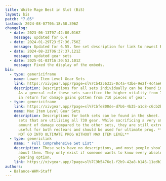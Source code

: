 ```yaml
---
title: White Mage Best in Slot (BiS)
layout: bis
patch: "7.05"
lastmod: 2024-08-07T06:18:50.396Z
changelog:
  - date: 2023-06-13T07:42:00.016Z
    message: updated for 6.4
  - date: 2024-01-29T23:57:36.750Z
    message: Updated for 6.55. See set description for link to newest BiS.
  - date: 2024-08-22T06:37:37.121Z
    message: updated gear sets
  - date: 2025-01-03T16:30:53.101Z
    message: Fixed the display of the embeds.
bis:
  - type: genericiframe
    name: Lower Item Level Gear Sets
    link: https://xivgear.app/?page=sl%7Cb4256335-0c4a-43be-9e2f-4c4ae6a65f35&onlySetIndex=0
    description: Descriptions for all sets individually can be found in the sheet.
      As a general rule these sets sacrifice the higher vitality from 730 gear
      in return for damage gains gotten from 710 pieces of gear.
  - type: genericiframe
    link: https://xivgear.app/?page=sl%7Cbfe800de-d7b6-4b35-a1c8-c6cb2bda2bfa&onlySetIndex=0
    name: Max Item Level Gear Sets
    description: Descriptions for both sets can be found in the sheet. These are
      sets that are utilizing all 730 gear. While sacrificing a very small
      amount of damage compared to the other sets, they are still extremely
      useful for both reclears and should be used for ultimate prog. **PLEASE DO
      NOT GO INTO ULTIMATE PROG WITHOUT MAX ITEM LEVEL**
  - type: genericlink
    name: " Full Comprehensive Set List"
    description: These sets have no descriptions, and most people should never worry
      about them. They only exist if someone wants to know every absolute
      gearing option.
    link: https://xivgear.app/?page=sl%7C9b5476e1-f2b9-42a8-b146-11edb312cbc3
authors:
  - Balance-WHM-Staff
---
```

